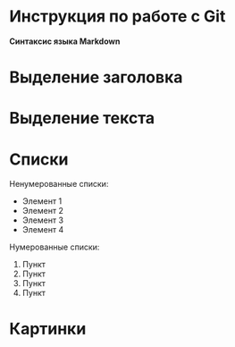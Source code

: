 # Инструкция по работе с Git

**Синтаксис языка Markdown**

# Выделение заголовка

# Выделение текста

# Списки
Ненумерованные списки:
* Элемент 1
* Элемент 2
* Элемент 3
* Элемент 4

Нумерованные списки:
1. Пункт
2. Пункт
3. Пункт
4. Пункт


# Картинки
